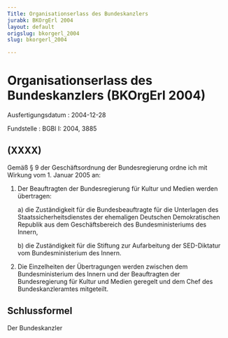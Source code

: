 ```yaml
---
Title: Organisationserlass des Bundeskanzlers
jurabk: BKOrgErl 2004
layout: default
origslug: bkorgerl_2004
slug: bkorgerl_2004

---
```


# Organisationserlass des Bundeskanzlers (BKOrgErl 2004)

Ausfertigungsdatum
:   2004-12-28

Fundstelle
:   BGBl I: 2004, 3885



## (XXXX)

Gemäß § 9 der Geschäftsordnung der Bundesregierung ordne ich mit Wirkung vom 1. Januar 2005 an:

1.  Der Beauftragten der Bundesregierung für Kultur und Medien werden übertragen:

    a)  die Zuständigkeit für die Bundesbeauftragte für die Unterlagen des Staatssicherheitsdienstes der ehemaligen Deutschen Demokratischen Republik aus dem Geschäftsbereich des Bundesministeriums des Innern,


    b)  die Zuständigkeit für die Stiftung zur Aufarbeitung der SED-Diktatur vom Bundesministerium des Innern.





2.  Die Einzelheiten der Übertragungen werden zwischen dem Bundesministerium des Innern und der Beauftragten der Bundesregierung für Kultur und Medien geregelt und dem Chef des Bundeskanzleramtes mitgeteilt.





## Schlussformel

Der Bundeskanzler

